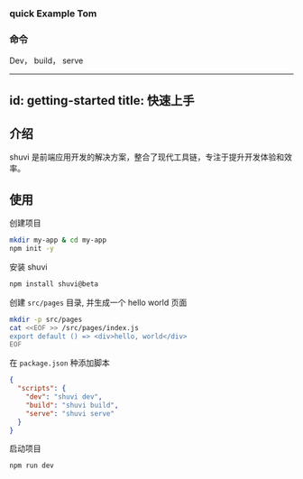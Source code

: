 ### quick Example Tom
### 命令
Dev， build， serve


---
id: getting-started
title: 快速上手
---

## 介绍

shuvi 是前端应用开发的解决方案，整合了现代工具链，专注于提升开发体验和效率。

## 使用

创建项目

```sh
mkdir my-app & cd my-app
npm init -y
```

安装 shuvi

```sh
npm install shuvi@beta
```

创建 `src/pages` 目录, 并生成一个 hello world 页面
```sh
mkdir -p src/pages
cat <<EOF >> /src/pages/index.js
export default () => <div>hello, world</div>
EOF
```

在 `package.json` 种添加脚本
```json
{
  "scripts": {
    "dev": "shuvi dev",
    "build": "shuvi build",
    "serve": "shuvi serve"
  }
}
```

启动项目
```sh
npm run dev
```
